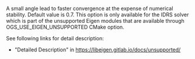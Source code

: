 A small angle lead to faster convergence at the expense of numerical stability.
Default value is 0.7.
This option is only available for the IDRS solver which is part of the unsupported Eigen modules that are available
through OGS_USE_EIGEN_UNSUPPORTED CMake option.

See following links for detail description:

- "Detailed Description" in <https://libeigen.gitlab.io/docs/unsupported/>
